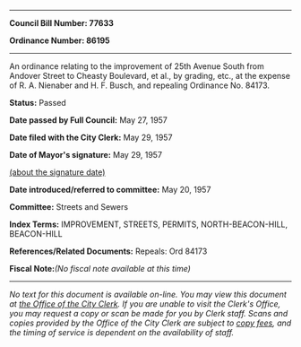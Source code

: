 

********

**Council Bill Number: 77633**
   
**Ordinance Number: 86195**
********

 An ordinance relating to the improvement of 25th Avenue South from Andover Street to Cheasty Boulevard, et al., by grading, etc., at the expense of R. A. Nienaber and H. F. Busch, and repealing Ordinance No. 84173.

**Status:** Passed
   
**Date passed by Full Council:** May 27, 1957
   
**Date filed with the City Clerk:** May 29, 1957
   
**Date of Mayor's signature:** May 29, 1957
   
[(about the signature date)](/~public/approvaldate.htm)
   
   
   
**Date introduced/referred to committee:** May 20, 1957
   
**Committee:** Streets and Sewers
   
   
**Index Terms:** IMPROVEMENT, STREETS, PERMITS, NORTH-BEACON-HILL, BEACON-HILL

**References/Related Documents:** Repeals: Ord 84173

**Fiscal Note:**_(No fiscal note available at this time)_
********

_No text for this document is available on-line. You may view this document at [the Office of the City Clerk](http://www.seattle.gov/leg/clerk/contactUs.htm). If you are unable to visit the Clerk's Office, you may request a copy or scan be made for you by Clerk staff. Scans and copies provided by the Office of the City Clerk are subject to [copy fees](http://clerk.seattle.gov/~public/clerkfees.htm), and the timing of service is dependent on the availability of staff._

